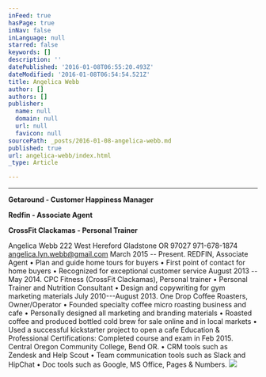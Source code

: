 ```yaml
---
inFeed: true
hasPage: true
inNav: false
inLanguage: null
starred: false
keywords: []
description: ''
datePublished: '2016-01-08T06:55:20.493Z'
dateModified: '2016-01-08T06:54:54.521Z'
title: Angelica Webb
author: []
authors: []
publisher:
  name: null
  domain: null
  url: null
  favicon: null
sourcePath: _posts/2016-01-08-angelica-webb.md
published: true
url: angelica-webb/index.html
_type: Article

---
```

****

**Getaround - Customer Happiness Manager**

**Redfin - Associate Agent**

****CrossFit Clackamas - Personal Trainer****

Angelica Webb
222 West Hereford
Gladstone OR 97027
971-678-1874
angelica.lyn.webb@gmail.com
March 2015 -- Present. REDFIN, Associate Agent
• Plan and guide home tours for buyers
• First point of contact for home buyers
• Recognized for exceptional customer service
August 2013 -- May 2014\. CPC Fitness (CrossFit Clackamas), Personal trainer
• Personal Trainer and Nutrition Consultant
• Design and copywriting for gym marketing materials
July 2010---August 2013\. One Drop Coffee Roasters, Owner/Operator
• Founded specialty coffee micro roasting business and cafe
• Personally designed all marketing and branding materials
• Roasted coffee and produced bottled cold brew for sale online and in local markets
• Used a successful kickstarter project to open a cafe
Education & Professional Certifications:
Completed course and exam in Feb 2015\.
Central Oregon Community College, Bend OR.
• CRM tools such as Zendesk and Help Scout
• Team communication tools such as Slack and HipChat
• Doc tools such as Google, MS Office, Pages & Numbers.
![](https://the-grid-user-content.s3-us-west-2.amazonaws.com/4a06e317-b5dc-48d2-9b30-a50336f99f4f.jpg)
